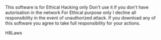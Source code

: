 This software is for Ethical Hacking only 
Don't use it if you don't have autorisation in the network
For Ethical purpose only 
I decline all responsibility in the event of unauthorized attack.
If you download any of this software you agree to take full responsibility for your actions.

H8Laws

